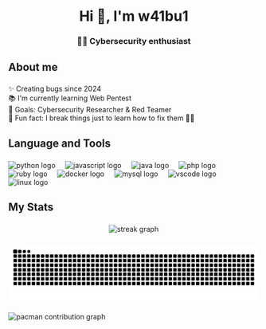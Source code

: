 <h1 align="center">Hi 👋, I'm w41bu1</h1>

###

<h3 align="center">🕵️‍♂️ Cybersecurity enthusiast</h3>

###

<h2 align="left">About me</h2>

###

<p align="left">
  ✨ Creating bugs since 2024<br>
  📚 I'm currently learning Web Pentest<br>
  🎯 Goals: Cybersecurity Researcher & Red Teamer<br>
  🎲 Fun fact: I break things just to learn how to fix them 🔧💥
</p>

###

<h2 align="left">Language and Tools</h2>

###

<div align="left">
  <img src="https://cdn.jsdelivr.net/gh/devicons/devicon/icons/python/python-original.svg" height="40" alt="python logo"  />
  <img width="12" />
  <img src="https://cdn.jsdelivr.net/gh/devicons/devicon/icons/javascript/javascript-original.svg" height="40" alt="javascript logo"  />
  <img width="12" />
  <img src="https://cdn.jsdelivr.net/gh/devicons/devicon/icons/java/java-original.svg" height="40" alt="java logo"  />
  <img width="12" />
  <img src="https://cdn.jsdelivr.net/gh/devicons/devicon/icons/php/php-original.svg" height="40" alt="php logo"  />
  <img width="12" />
  <img src="https://cdn.jsdelivr.net/gh/devicons/devicon/icons/ruby/ruby-original.svg" height="40" alt="ruby logo"  />
  <img width="12" />
  <img src="https://cdn.jsdelivr.net/gh/devicons/devicon/icons/docker/docker-original.svg" height="40" alt="docker logo"  />
  <img width="12" />
  <img src="https://cdn.jsdelivr.net/gh/devicons/devicon/icons/mysql/mysql-original.svg" height="40" alt="mysql logo"  />
  <img width="12" />
  <img src="https://cdn.jsdelivr.net/gh/devicons/devicon/icons/vscode/vscode-original.svg" height="40" alt="vscode logo"  />
  <img width="12" />
  <img src="https://cdn.jsdelivr.net/gh/devicons/devicon/icons/linux/linux-original.svg" height="40" alt="linux logo"  />
</div>

###

<h2 align="left">My Stats</h2>

###

<div align="center">
  <img src="https://streak-stats.demolab.com?user=w41bu1&locale=en&mode=daily&theme=dracula&hide_border=false&border_radius=5&order=3" height="150" alt="streak graph"  />

</div>

###

<div align="center">
  <img alt="snake eating my contributions" src="https://github.com/w41bu1/w41bu1/blob/output/github-contribution-grid-snake-dark.svg" />
</div>

###

<picture>
  <source media="(prefers-color-scheme: dark)" srcset="https://raw.githubusercontent.com/w41bu1/w41bu1/output/pacman-contribution-graph-dark.svg">
  <source media="(prefers-color-scheme: light)" srcset="https://raw.githubusercontent.com/w41bu1/w41bu1/output/pacman-contribution-graph.svg">
  <img alt="pacman contribution graph" src="https://raw.githubusercontent.com/w41bu1/w41bu1/output/pacman-contribution-graph.svg">
</picture>